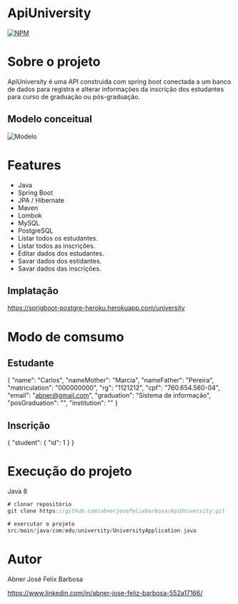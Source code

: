 # ApiUniversity
[![NPM](https://img.shields.io/npm/l/react)](https://github.com/abnerjosefelixbarbosa/ApiUniversity/blob/main/LICENSE)

# Sobre o projeto

ApiUniversity é uma API construida com spring boot conectada a um banco de dados para registra e alterar informações da inscrição dos estudantes para curso de graduação ou pós-graduação.

## Modelo conceitual

![Modelo](https://github.com/abnerjosefelixbarbosa/assents/blob/main/modelo.png)

# Features

- Java
- Spring Boot
- JPA / Hibernate
- Maven
- Lombok
- MySQL
- PostgreSQL
- Listar todos os estudantes.
- Listar todos as inscrições.
- Editar dados dos estudantes.
- Savar dados dos estidantes.
- Savar dados das inscrições.

## Implatação

https://sprigboot-postgre-heroku.herokuapp.com/university

# Modo de comsumo

## Estudante

{
	"name": "Carlos",
	"nameMother": "Marcia",
	"nameFather": "Pereira",
	"matriculation": "000000000",
	"rg": "1121212",
	"cpf": "760.654.560-04",
	"email": "abner@gmail.com",
	"graduation": "Sistema de informação",
	"posGraduation": "",
	"institution": ""
}

## Inscrição

{
	"student": {
		"id": 1
  }
}

# Execução do projeto

Java 8

```java
# clonar repositório
git clone https://github.com/abnerjosefelixbarbosa/ApiUniversity.git

# exercutar o projeto
src/main/java/com/edu/university/UniversityApplication.java
```
# Autor

Abner José Felix Barbosa

https://www.linkedin.com/in/abner-jose-feliz-barbosa-552a17166/

